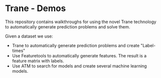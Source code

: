# Trane - Demos
This repository contains walkthroughs for using the novel Trane technology to automatically generate prediction problems and solve them.

Given a dataset we use:
* Trane to automatically generate prediction problems and create "Label-times"
* Use Featuretools to automatically generate features. The result is a feature matrix with labels. 
* Use ATM to search for models and create several machine learning models. 



